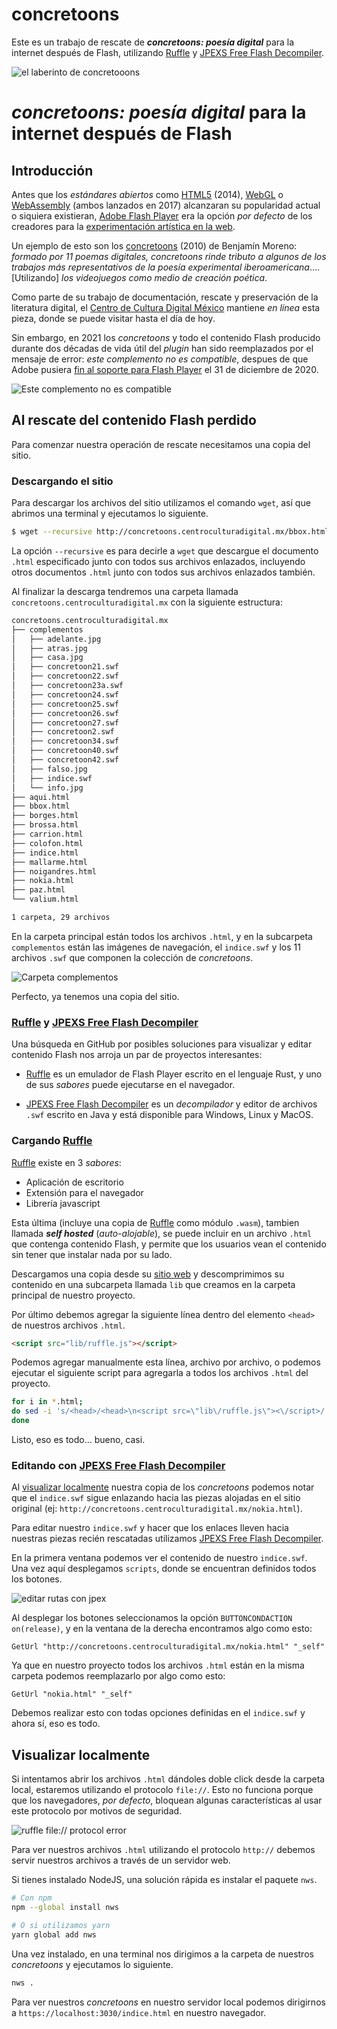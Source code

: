 # concretoons

Este es un trabajo de rescate de _**concretoons: poesía digital**_ para la internet después de Flash, utilizando [Ruffle](https://ruffle.rs) y [JPEXS Free Flash Decompiler](https://github.com/jindrapetrik/jpexs-decompiler).

![_el laberinto_ de _concretooons_](https://dev-to-uploads.s3.amazonaws.com/uploads/articles/zo8k7mzchky42gh765kk.png)

# _**concretoons: poesía digital**_ para la internet después de Flash

## Introducción

Antes que los _estándares abiertos_ como [HTML5](https://es.wikipedia.org/wiki/HTML5) (2014), [WebGL](https://es.wikipedia.org/wiki/WebGL) o [WebAssembly](https://es.wikipedia.org/wiki/WebAssembly) (ambos lanzados en 2017) alcanzaran su popularidad actual o siquiera existieran, [Adobe Flash Player](https://es.wikipedia.org/wiki/Adobe_Flash_Player) era la opción _por defecto_ de los creadores para la [experimentación artística en la web](https://www.latimes.com/entertainment-arts/story/2020-12-28/end-of-adobe-flash-animation-means-end-of-many-digital-art-projects-internet).

Un ejemplo de esto son los [concretoons](http://concretoons.centroculturadigital.mx/) (2010) de Benjamín Moreno: _formado por 11 poemas digitales, concretoons rinde tributo a algunos de los trabajos más representativos de la poesía experimental iberoamericana_.... [Utilizando] _los videojuegos como medio de creación poética_.

Como parte de su trabajo de documentación, rescate y preservación de la literatura digital, el [Centro de Cultura Digital México](https://www.centroculturadigital.mx/) mantiene _en línea_ esta pieza, donde se puede visitar hasta el día de hoy.

Sin embargo, en 2021 los _concretoons_ y todo el contenido Flash producido durante dos décadas de vida útil del _plugin_ han sido reemplazados por el mensaje de error: _este complemento no es compatible_, despues de que Adobe pusiera [fin al soporte para Flash Player](https://www.adobe.com/es/products/flashplayer/end-of-life.html) el 31 de diciembre de 2020.

![Este complemento no es compatible](https://i.ibb.co/v3F7Prk/error.png)

## Al rescate del contenido Flash perdido

Para comenzar nuestra operación de rescate necesitamos una copia del sitio.

### Descargando el sitio

Para descargar los archivos del sitio utilizamos el comando `wget`, así que abrimos una terminal y ejecutamos lo siguiente.

```sh
$ wget --recursive http://concretoons.centroculturadigital.mx/bbox.html
```

La opción `--recursive` es para decirle a `wget` que descargue el documento `.html` especificado junto con todos sus archivos enlazados, incluyendo otros documentos `.html` junto con todos sus archivos enlazados también.

Al finalizar la descarga tendremos una carpeta llamada `concretoons.centroculturadigital.mx` con la siguiente estructura:

```sh
concretoons.centroculturadigital.mx
├── complementos
│   ├── adelante.jpg
│   ├── atras.jpg
│   ├── casa.jpg
│   ├── concretoon21.swf
│   ├── concretoon22.swf
│   ├── concretoon23a.swf
│   ├── concretoon24.swf
│   ├── concretoon25.swf
│   ├── concretoon26.swf
│   ├── concretoon27.swf
│   ├── concretoon2.swf
│   ├── concretoon34.swf
│   ├── concretoon40.swf
│   ├── concretoon42.swf
│   ├── falso.jpg
│   ├── indice.swf
│   └── info.jpg
├── aqui.html
├── bbox.html
├── borges.html
├── brossa.html
├── carrion.html
├── colofon.html
├── indice.html
├── mallarme.html
├── noigandres.html
├── nokia.html
├── paz.html
└── valium.html

1 carpeta, 29 archivos
```

En la carpeta principal están todos los archivos `.html`, y en la subcarpeta `complementos` están las imágenes de navegación, el `indice.swf` y los 11 archivos `.swf` que componen la colección de _concretoons_.

![Carpeta `complementos`](https://i.ibb.co/BZj4MJf/complementos.png)

Perfecto, ya tenemos una copia del sitio.

### [Ruffle](https://ruffle.rs) y [JPEXS Free Flash Decompiler](https://github.com/jindrapetrik/jpexs-decompiler)

Una búsqueda en GitHub por posibles soluciones para visualizar y editar contenido Flash nos arroja un par de proyectos interesantes:

- [Ruffle](https://ruffle.rs) es un emulador de Flash Player escrito en el lenguaje Rust, y uno de sus _sabores_ puede ejecutarse en el navegador.

- [JPEXS Free Flash Decompiler](https://github.com/jindrapetrik/jpexs-decompiler) es un _decompilador_ y editor de archivos `.swf` escrito en Java y está disponible para Windows, Linux y MacOS.

### Cargando [Ruffle](https://ruffle.rs)

[Ruffle](https://ruffle.rs) existe en 3 _sabores_:

- Aplicación de escritorio
- Extensión para el navegador
- Librería javascript

Esta última (incluye una copia de [Ruffle](https://ruffle.rs) como módulo `.wasm`), tambien llamada _**self hosted**_ (_auto-alojable_), se puede incluir en un archivo `.html` que contenga contenido Flash, y permite que los usuarios vean el contenido sin tener que instalar nada por su lado.

Descargamos una copia desde su [sitio web](https://ruffle.rs) y descomprimimos su contenido en una subcarpeta llamada `lib` que creamos en la carpeta principal de nuestro proyecto.

Por último debemos agregar la siguiente línea dentro del elemento `<head>` de nuestros archivos `.html`.

```html
<script src="lib/ruffle.js"></script>
```

Podemos agregar manualmente esta línea, archivo por archivo, o podemos ejecutar el siguiente script para agregarla a todos los archivos `.html` del proyecto.

```bash
for i in *.html;
do sed -i 's/<head>/<head>\n<script src=\"lib\/ruffle.js\"><\/script>/' "$i";
done
```

Listo, eso es todo... bueno, casi.

### Editando con [JPEXS Free Flash Decompiler](https://github.com/jindrapetrik/jpexs-decompiler)

Al [visualizar localmente](#Visualizar-localmente) nuestra copia de los _concretoons_ podemos notar que el `indice.swf` sigue enlazando hacia las piezas alojadas en el sitio original (ej: `http://concretoons.centroculturadigital.mx/nokia.html`).

Para editar nuestro `indice.swf` y hacer que los enlaces lleven hacia nuestras piezas recién rescatadas utilizamos [JPEXS Free Flash Decompiler](https://github.com/jindrapetrik/jpexs-decompiler).

En la primera ventana podemos ver el contenido de nuestro `indice.swf`. Una vez aquí desplegamos `scripts`, donde se encuentran definidos todos los botones.

![editar rutas con jpex](https://i.ibb.co/p0tVdZN/jpex.png)

Al desplegar los botones seleccionamos la opción `BUTTONCONDACTION on(release)`, y en la ventana de la derecha encontramos algo como esto:

```
GetUrl "http://concretoons.centroculturadigital.mx/nokia.html" "_self"

```

Ya que en nuestro proyecto todos los archivos `.html` están en la misma carpeta podemos reemplazarlo por algo como esto:

```
GetUrl "nokia.html" "_self"
```

Debemos realizar esto con todas opciones definidas en el `indice.swf` y ahora sí, eso es todo.

## Visualizar localmente

Si intentamos abrir los archivos `.html` dándoles doble click desde la carpeta local, estaremos utilizando el protocolo `file://`. Esto no funciona porque que los navegadores, _por defecto_, bloquean algunas características al usar este protocolo por motivos de seguridad.

![ruffle file:// protocol error](https://i.ibb.co/sCGqPY2/file.png)

Para ver nuestros archivos `.html` utilizando el protocolo `http://` debemos servir nuestros archivos a través de un servidor web.

Si tienes instalado NodeJS, una solución rápida es instalar el paquete `nws`.

```bash
# Con npm
npm --global install nws

# O si utilizamos yarn
yarn global add nws
```

Una vez instalado, en una terminal nos dirigimos a la carpeta de nuestros _concretoons_ y ejecutamos lo siguiente.

```bash
nws .
```

Para ver nuestros _concretoons_ en nuestro servidor local podemos dirigirnos a `https://localhost:3030/indice.html` en nuestro navegador.
